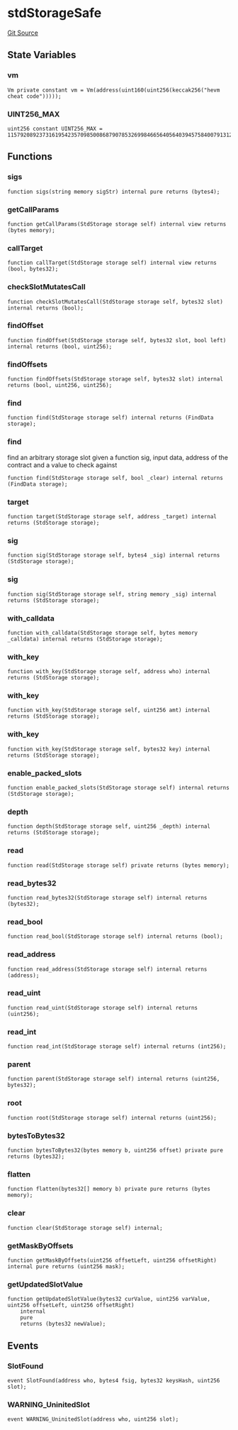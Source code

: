 # stdStorageSafe
[Git Source](https://github.com/metacontract/mc/blob/93e4f2d4a013f48ae1db91ed21bff3eb8a27ce1d/src/devkit/Flattened.sol)


## State Variables
### vm

```solidity
Vm private constant vm = Vm(address(uint160(uint256(keccak256("hevm cheat code")))));
```


### UINT256_MAX

```solidity
uint256 constant UINT256_MAX = 115792089237316195423570985008687907853269984665640564039457584007913129639935;
```


## Functions
### sigs


```solidity
function sigs(string memory sigStr) internal pure returns (bytes4);
```

### getCallParams


```solidity
function getCallParams(StdStorage storage self) internal view returns (bytes memory);
```

### callTarget


```solidity
function callTarget(StdStorage storage self) internal view returns (bool, bytes32);
```

### checkSlotMutatesCall


```solidity
function checkSlotMutatesCall(StdStorage storage self, bytes32 slot) internal returns (bool);
```

### findOffset


```solidity
function findOffset(StdStorage storage self, bytes32 slot, bool left) internal returns (bool, uint256);
```

### findOffsets


```solidity
function findOffsets(StdStorage storage self, bytes32 slot) internal returns (bool, uint256, uint256);
```

### find


```solidity
function find(StdStorage storage self) internal returns (FindData storage);
```

### find

find an arbitrary storage slot given a function sig, input data, address of the contract and a value to check against


```solidity
function find(StdStorage storage self, bool _clear) internal returns (FindData storage);
```

### target


```solidity
function target(StdStorage storage self, address _target) internal returns (StdStorage storage);
```

### sig


```solidity
function sig(StdStorage storage self, bytes4 _sig) internal returns (StdStorage storage);
```

### sig


```solidity
function sig(StdStorage storage self, string memory _sig) internal returns (StdStorage storage);
```

### with_calldata


```solidity
function with_calldata(StdStorage storage self, bytes memory _calldata) internal returns (StdStorage storage);
```

### with_key


```solidity
function with_key(StdStorage storage self, address who) internal returns (StdStorage storage);
```

### with_key


```solidity
function with_key(StdStorage storage self, uint256 amt) internal returns (StdStorage storage);
```

### with_key


```solidity
function with_key(StdStorage storage self, bytes32 key) internal returns (StdStorage storage);
```

### enable_packed_slots


```solidity
function enable_packed_slots(StdStorage storage self) internal returns (StdStorage storage);
```

### depth


```solidity
function depth(StdStorage storage self, uint256 _depth) internal returns (StdStorage storage);
```

### read


```solidity
function read(StdStorage storage self) private returns (bytes memory);
```

### read_bytes32


```solidity
function read_bytes32(StdStorage storage self) internal returns (bytes32);
```

### read_bool


```solidity
function read_bool(StdStorage storage self) internal returns (bool);
```

### read_address


```solidity
function read_address(StdStorage storage self) internal returns (address);
```

### read_uint


```solidity
function read_uint(StdStorage storage self) internal returns (uint256);
```

### read_int


```solidity
function read_int(StdStorage storage self) internal returns (int256);
```

### parent


```solidity
function parent(StdStorage storage self) internal returns (uint256, bytes32);
```

### root


```solidity
function root(StdStorage storage self) internal returns (uint256);
```

### bytesToBytes32


```solidity
function bytesToBytes32(bytes memory b, uint256 offset) private pure returns (bytes32);
```

### flatten


```solidity
function flatten(bytes32[] memory b) private pure returns (bytes memory);
```

### clear


```solidity
function clear(StdStorage storage self) internal;
```

### getMaskByOffsets


```solidity
function getMaskByOffsets(uint256 offsetLeft, uint256 offsetRight) internal pure returns (uint256 mask);
```

### getUpdatedSlotValue


```solidity
function getUpdatedSlotValue(bytes32 curValue, uint256 varValue, uint256 offsetLeft, uint256 offsetRight)
    internal
    pure
    returns (bytes32 newValue);
```

## Events
### SlotFound

```solidity
event SlotFound(address who, bytes4 fsig, bytes32 keysHash, uint256 slot);
```

### WARNING_UninitedSlot

```solidity
event WARNING_UninitedSlot(address who, uint256 slot);
```


